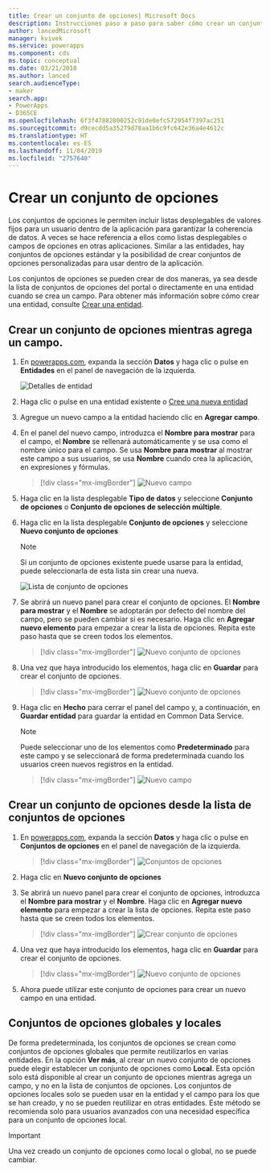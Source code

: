 ```yaml
---
title: Crear un conjunto de opciones| Microsoft Docs
description: Instrucciones paso a paso para saber cómo crear un conjunto de opciones.
author: lancedMicrosoft
manager: kvivek
ms.service: powerapps
ms.component: cds
ms.topic: conceptual
ms.date: 03/21/2018
ms.author: lanced
search.audienceType:
- maker
search.app:
- PowerApps
- D365CE
ms.openlocfilehash: 6f3f47882800252c91de0efc572954f7397ac251
ms.sourcegitcommit: d9cecdd5a35279d78aa1b6c9fc642e36a4e4612c
ms.translationtype: HT
ms.contentlocale: es-ES
ms.lasthandoff: 11/04/2019
ms.locfileid: "2757640"
---
```

# <a name="create-an-option-set"></a>Crear un conjunto de opciones

Los conjuntos de opciones le permiten incluir listas desplegables de valores fijos para un usuario dentro de la aplicación para garantizar la coherencia de datos. A veces se hace referencia a ellos como listas desplegables o campos de opciones en otras aplicaciones. Similar a las entidades, hay conjuntos de opciones estándar y la posibilidad de crear conjuntos de opciones personalizadas para usar dentro de la aplicación.

Los conjuntos de opciones se pueden crear de dos maneras, ya sea desde la lista de conjuntos de opciones del portal o directamente en una entidad cuando se crea un campo. Para obtener más información sobre cómo crear una entidad, consulte [Crear una entidad](data-platform-create-entity.md).

## <a name="creating-an-option-set-while-adding-a-field"></a>Crear un conjunto de opciones mientras agrega un campo.

1. En [powerapps.com](https://make.powerapps.com/?utm_source=padocs&utm_medium=linkinadoc&utm_campaign=referralsfromdoc), expanda la sección **Datos** y haga clic o pulse en **Entidades** en el panel de navegación de la izquierda.

    ![Detalles de entidad](./media/data-platform-cds-create-entity/entitylist.png "Lista de entidades")

2. Haga clic o pulse en una entidad existente o [Cree una nueva entidad](data-platform-create-entity.md)

3. Agregue un nuevo campo a la entidad haciendo clic en **Agregar campo**.

4. En el panel del nuevo campo, introduzca el **Nombre para mostrar** para el campo, el **Nombre** se rellenará automáticamente y se usa como el nombre único para el campo. Se usa **Nombre para mostrar** al mostrar este campo a sus usuarios, se usa **Nombre** cuando crea la aplicación, en expresiones y fórmulas.

    > [!div class="mx-imgBorder"] 
    > ![Nuevo campo](./media/data-platform-cds-create-entity/newfieldpanel.png "Panel Nuevo campo")

5. Haga clic en la lista desplegable **Tipo de datos** y seleccione **Conjunto de opciones** o **Conjunto de opciones de selección múltiple**.

6. Haga clic en la lista desplegable **Conjunto de opciones** y seleccione **Nuevo conjunto de opciones**

    > [!NOTE]
    > Si un conjunto de opciones existente puede usarse para la entidad, puede seleccionarla de esta lista sin crear una nueva.

    ![Lista de conjunto de opciones](./media/data-platform-cds-newoptionset/fieldpanel-1.png "Lista de conjunto de opciones")

7. Se abrirá un nuevo panel para crear el conjunto de opciones. El **Nombre para mostrar** y el **Nombre** se adoptarán por defecto del nombre del campo, pero se pueden cambiar si es necesario. Haga clic en **Agregar nuevo elemento** para empezar a crear la lista de opciones. Repita este paso hasta que se creen todos los elementos.

    > [!div class="mx-imgBorder"] 
    > ![Nuevo conjunto de opciones](./media/data-platform-cds-newoptionset/field-optionsetpanel.png "Nuevo conjunto de opciones")

8. Una vez que haya introducido los elementos, haga clic en **Guardar** para crear el conjunto de opciones.

    > [!div class="mx-imgBorder"] 
    > ![Nuevo conjunto de opciones](./media/data-platform-cds-newoptionset/field-optionsetpanel-values.png "Nuevo conjunto de opciones")

9. Haga clic en **Hecho** para cerrar el panel del campo y, a continuación, en **Guardar entidad** para guardar la entidad en Common Data Service.

    > [!NOTE]
    > Puede seleccionar uno de los elementos como **Predeterminado** para este campo y se seleccionará de forma predeterminada cuando los usuarios creen nuevos registros en la entidad.

    > [!div class="mx-imgBorder"] 
    > ![Nuevo campo](./media/data-platform-cds-newoptionset/fieldpanel-2.png "Panel Nuevo campo")

## <a name="creating-an-option-set-from-the-option-set-list"></a>Crear un conjunto de opciones desde la lista de conjuntos de opciones

1. En [powerapps.com](https://make.powerapps.com/?utm_source=padocs&utm_medium=linkinadoc&utm_campaign=referralsfromdoc), expanda la sección **Datos** y haga clic o pulse en **Conjuntos de opciones** en el panel de navegación de la izquierda.

    > [!div class="mx-imgBorder"] 
    > ![Conjuntos de opciones](./media/data-platform-cds-newoptionset/optionsetlist.png "Lista de conjunto de opciones")

2. Haga clic en **Nuevo conjunto de opciones**

3. Se abrirá un nuevo panel para crear el conjunto de opciones, introduzca el **Nombre para mostrar** y el **Nombre**. Haga clic en **Agregar nuevo elemento** para empezar a crear la lista de opciones. Repita este paso hasta que se creen todos los elementos.

    > [!div class="mx-imgBorder"] 
    > ![Crear conjunto de opciones](./media/data-platform-cds-newoptionset/optionset-create.png "Crear conjunto de opciones")

4. Una vez que haya introducido los elementos, haga clic en **Guardar** para crear el conjunto de opciones.

    > [!div class="mx-imgBorder"] 
    > ![Nuevo conjunto de opciones](./media/data-platform-cds-newoptionset/optionset-create-values.png "Nuevo conjunto de opciones")

5. Ahora puede utilizar este conjunto de opciones para crear un nuevo campo en una entidad.

## <a name="global-and-local-option-sets"></a>Conjuntos de opciones globales y locales

De forma predeterminada, los conjuntos de opciones se crean como conjuntos de opciones globales que permite reutilizarlos en varias entidades. En la opción **Ver más**, al crear un nuevo conjunto de opciones puede elegir establecer un conjunto de opciones como **Local**. Esta opción solo está disponible al crear un conjunto de opciones mientras agrega un campo, y no en la lista de conjuntos de opciones. Los conjuntos de opciones locales solo se pueden usar en la entidad y el campo para los que se han creado, y no se pueden reutilizar en otras entidades. Este método se recomienda solo para usuarios avanzados con una necesidad específica para un conjunto de opciones local.

> [!IMPORTANT]
> Una vez creado un conjunto de opciones como local o global, no se puede cambiar.
